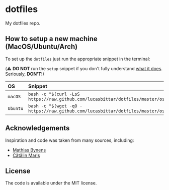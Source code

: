 # dotfiles

My dotfiles repo.

## How to setup a new machine (MacOS/Ubuntu/Arch)

To set up the `dotfiles` just run the appropriate snippet in the terminal:

(:warning: **DO NOT** run the `setup` snippet if you don't fully
understand [what it does](os/setup.sh). Seriously, **DON'T**!)

| OS | Snippet |
|:---|:---|
| `macOS` | `bash -c "$(curl -LsS https://raw.github.com/lucasbittar/dotfiles/master/os/setup.sh)"` |
| `Ubuntu` | `bash -c "$(wget -qO - https://raw.github.com/lucasbittar/dotfiles/master/os/setup.sh)"` |

## Acknowledgements

Inspiration and code was taken from many sources, including:

* [Mathias Bynens](https://github.com/mathiasbynens/dotfiles)
* [Cătălin Mariș](https://github.com/alrra/dotfiles)


## License

The code is available under the MIT license.
